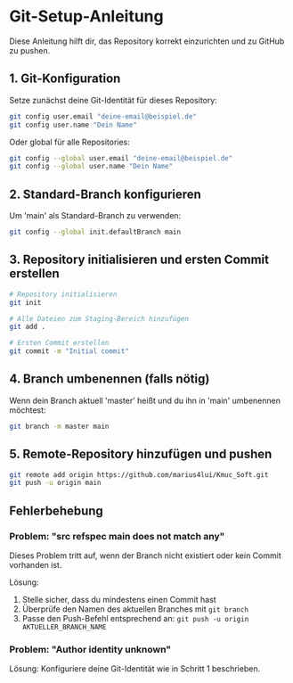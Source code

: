 # Git-Setup-Anleitung

Diese Anleitung hilft dir, das Repository korrekt einzurichten und zu GitHub zu pushen.

## 1. Git-Konfiguration

Setze zunächst deine Git-Identität für dieses Repository:

```bash
git config user.email "deine-email@beispiel.de"
git config user.name "Dein Name"
```

Oder global für alle Repositories:

```bash
git config --global user.email "deine-email@beispiel.de"
git config --global user.name "Dein Name"
```

## 2. Standard-Branch konfigurieren

Um 'main' als Standard-Branch zu verwenden:

```bash
git config --global init.defaultBranch main
```

## 3. Repository initialisieren und ersten Commit erstellen

```bash
# Repository initialisieren
git init

# Alle Dateien zum Staging-Bereich hinzufügen
git add .

# Ersten Commit erstellen
git commit -m "Initial commit"
```

## 4. Branch umbenennen (falls nötig)

Wenn dein Branch aktuell 'master' heißt und du ihn in 'main' umbenennen möchtest:

```bash
git branch -m master main
```

## 5. Remote-Repository hinzufügen und pushen

```bash
git remote add origin https://github.com/marius4lui/Kmuc_Soft.git
git push -u origin main
```

## Fehlerbehebung

### Problem: "src refspec main does not match any"

Dieses Problem tritt auf, wenn der Branch nicht existiert oder kein Commit vorhanden ist.

Lösung:
1. Stelle sicher, dass du mindestens einen Commit hast
2. Überprüfe den Namen des aktuellen Branches mit `git branch`
3. Passe den Push-Befehl entsprechend an: `git push -u origin AKTUELLER_BRANCH_NAME`

### Problem: "Author identity unknown"

Lösung: Konfiguriere deine Git-Identität wie in Schritt 1 beschrieben.
